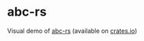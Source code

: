 # abc-rs

Visual demo of [abc-rs](https://github.com/daviddonna/abc-rs)
(available on [crates.io](https://crates.io/crates/abc))
